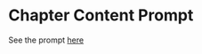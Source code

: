 # Chapter Content Prompt

See the prompt [here](https://dmccreary.github.io/intelligent-textbooks/prompts/chapter-content/)